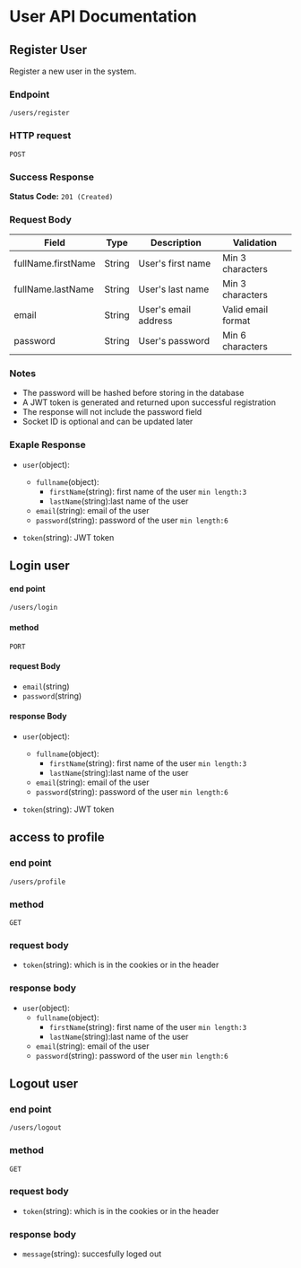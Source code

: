 # User API Documentation

## Register User
Register a new user in the system.

### Endpoint 
`/users/register`

### HTTP request
`POST`

### Success Response
**Status Code:** `201 (Created) `

### Request Body
| Field | Type | Description | Validation |
|-------|------|-------------|------------|
| fullName.firstName | String | User's first name | Min 3 characters |
| fullName.lastName | String | User's last name | Min 3 characters |
| email | String | User's email address | Valid email format |
| password | String | User's password | Min 6 characters |



### Notes
- The password will be hashed before storing in the database
- A JWT token is generated and returned upon successful registration
- The response will not include the password field
- Socket ID is optional and can be updated later 


### Exaple Response
- `user`(object):
    - `fullname`(object):
        - `firstName`(string): first name of the user `min length:3`
        - `lastName`(string):last name of the user
    - `email`(string): email of the user
    - `password`(string): password of the user `min length:6`

- `token`(string): JWT token

## Login user

#### end point
`/users/login`

#### method
`PORT`

#### request Body

- `email`(string)
- `password`(string)

#### response Body
- `user`(object):
    - `fullname`(object):
        - `firstName`(string): first name of the user `min length:3`
        - `lastName`(string):last name of the user
    - `email`(string): email of the user
    - `password`(string): password of the user `min length:6`

- `token`(string): JWT token

## access to profile

### end point
`/users/profile `

### method

`GET`

### request body
- `token`(string): which is in the cookies or in the header

### response body
- `user`(object):
    - `fullname`(object):
        - `firstName`(string): first name of the user `min length:3`
        - `lastName`(string):last name of the user
    - `email`(string): email of the user
    - `password`(string): password of the user `min length:6`


## Logout user

### end point
`/users/logout`

### method
`GET`

### request body
- `token`(string): which is in the cookies or in the header

### response body

-  `message`(string): succesfully loged out

